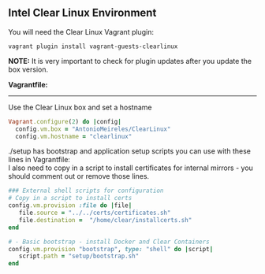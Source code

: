 ## Intel Clear Linux Environment

You will need the Clear Linux Vagrant plugin:

````shell
vagrant plugin install vagrant-guests-clearlinux
````

**NOTE:** It is very important to check for plugin updates after you update the box version.

**Vagrantfile:**<br/>
- - - 
Use the Clear Linux box and set a hostname

````ruby
Vagrant.configure(2) do |config|
  config.vm.box = "AntonioMeireles/ClearLinux"
  config.vm.hostname = "clearlinux"
````

./setup has bootstrap and application setup scripts you can use with these lines in Vagrantfile:<br/>
I also need to copy in a script to install certificates for internal mirrors - you should comment out or remove those lines.

````ruby
### External shell scripts for configuration
# Copy in a script to install certs
config.vm.provision :file do |file|
   file.source = "../../certs/certificates.sh" 
   file.destination =  "/home/clear/installcerts.sh"
end  

# - Basic bootstrap - install Docker and Clear Containers
config.vm.provision "bootstrap", type: "shell" do |script|
   script.path = "setup/bootstrap.sh"
end
````
